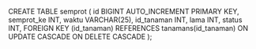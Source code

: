 CREATE TABLE semprot (
    id BIGINT AUTO_INCREMENT PRIMARY KEY,
    semprot_ke INT,
    waktu VARCHAR(25),
    id_tanaman INT,
    lama INT,
    status INT,
    FOREIGN KEY (id_tanaman) REFERENCES tanamans(id_tanaman) ON UPDATE CASCADE ON DELETE CASCADE
);
